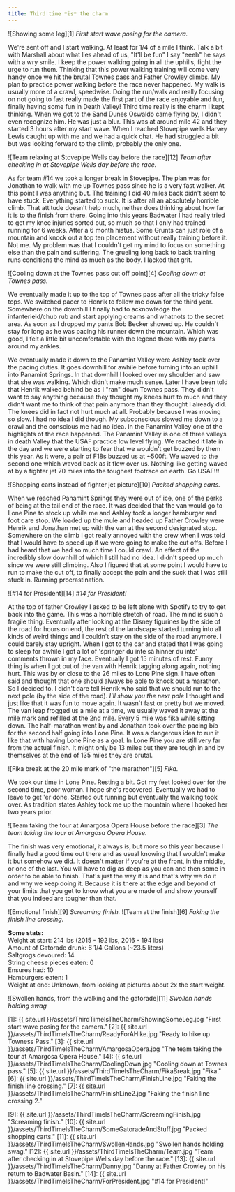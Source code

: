 ```yaml
---
title: Third time *is* the charm
---
```

![Showing some leg][1]
*First start wave posing for the camera.*

We're sent off and I start walking. At least for 1/4 of a mile I think. Talk a bit with Marshall about what lies ahead of us, "It'll be fun" I say "eeeh" he says with a wry smile. I keep the power walking going in all the uphills, fight the urge to run them. Thinking that this power walking training will come very handy once we hit the brutal Townes pass and Father Crowley climbs. My plan to practice power walking before the race never happened. My walk is usually more of a crawl, speedwise. Doing the run/walk and really focusing on not going to fast really made the first part of the race enjoyable and fun, finally having some fun in Death Valley! Third time really is the charm I kept thinking. When we got to the Sand Dunes Oswaldo came flying by, I didn't even recognize him. He was just a blur. This was at around mile 42 and they started 3 hours after my start wave. When I reached Stovepipe wells Harvey Lewis caught up with me and we had a quick chat. He had struggled a bit but was looking forward to the climb, probably the only one. 

![Team relaxing at Stovepipe Wells day before the race][12]
*Team after checking in at Stovepipe Wells day before the race.*

As for team #14 we took a longer break in Stovepipe. The plan was for Jonathan to walk with me up Townes pass since he is a very fast walker. At this point I was anything but. The training I did 40 miles back didn't seem to have stuck. Everything started to suck. It is after all an absolutely horrible climb. That attitude doesn't help much, neither does thinking about how far it is to the finish from there. Going into this years Badwater I had really tried to get my knee injuries sorted out, so much so that I only had trained running for 6 weeks. After a 6 month hiatus. Some Grunts can just role of a mountain and knock out a top ten placement without really training before it. Not me. My problem was that I couldn't get my mind to focus on something else than the pain and suffering.  The grueling long back to back training runs conditions the mind as much as the body. I lacked that grit.

![Cooling down at the Townes pass cut off point][4]
*Cooling down at Townes pass.*

We eventually made it up to the top of Townes pass after all the tricky false tops. We switched pacer to Henrik to follow me down for the third year. Somewhere on the downhill I finally had to acknowledge the infanterield/chub rub and start applying creams and whatnots to the secret area. As soon as I dropped my pants Bob Becker showed up. He couldn't stay for long as he was pacing his runner down the mountain. Which was good, I felt a little bit uncomfortable with the legend there with my pants around my ankles.

We eventually made it down to the Panamint Valley were Ashley took over the pacing duties. It goes downhill for awhile before turning into an uphill into Panamint Springs. In that downhill I looked over my shoulder and saw that she was walking. Which didn't make much sense. Later I have been told that Henrik walked behind be as I "ran" down Townes pass. They didn't want to say anything because they thought my knees hurt to much and they didn't want me to think of that pain anymore than they thought I already did. The knees did in fact not hurt much at all. Probably because I was moving so slow. I had no idea I did though. My subconscious slowed me down to a crawl and the conscious me had no idea. 
In the Panamint Valley one of the highlights of the race happened. The Panamint Valley is one of three valleys in death Valley that the USAF practice low level flying. We reached it late in the day and we were starting to fear that we wouldn't get buzzed by them this year. As it were, a pair of F18s buzzed us at ~500ft. We waved to the second one which waved back as it flew over us. Nothing like getting waved at by a fighter jet 70 miles into the toughest footrace on earth. Go USAF!!! 

![Shopping carts instead of fighter jet picture][10] 
*Packed shopping carts.*

When we reached Panamint Springs they were out of ice, one of the perks of being at the tail end of the race. It was decided that the van would go to Lone Pine to stock up while me and Ashley took a longer hamburger and foot care stop. We loaded up the mule and headed up Father Crowley were Henrik and Jonathan met up with the van at the second designated stop. Somewhere on the climb I got really annoyed with the crew when I was told that I would have to speed up if we were going to make the cut offs. Before I had heard that we had so much time I could crawl. An effect of the incredibly slow downhill of which I still had no idea. I didn't speed up much since we were still climbing. Also I figured that at some point I would have to run to make the cut off, to finally accept the pain and the suck that I was still stuck in. Running procrastination. 

![#14 for President][14] 
*#14 for President!*

At the top of father Crowley I asked to be left alone with Spotify to try to get back into the game. This was a horrible stretch of road. The mind is such a fragile thing. Eventually after looking at the Disney figurines by the side of the road for hours on end, the rest of the landscape started turning into all kinds of weird things and I couldn't stay on the side of the road anymore. I could barely stay upright. When I got to the car and stated that I was going to sleep for awhile I got a lot of 'springer du inte s&acirc; hinner du inte' comments thrown in my face. Eventually I got 15 minutes of rest. Funny thing is when I got out of the van with Henrik tagging along again, nothing hurt. This was by or close to the 26 miles to Lone Pine sign. I have often said and thought that one should always be able to knock out a marathon. So I decided to. I didn't dare tell Henrik who said that we should run to the next pole (by the side of the road). _I'll show you the next pole_ I thought and just like that it was fun to move again. It wasn't fast or pretty but we moved. The van leap frogged us a mile at a time, we usually waved it away at the mile mark and refilled at the 2nd mile. Every 5 mile was fika while sitting down. The half-marathon went by and Jonathan took over the pacing bib for the second half going into Lone Pine. It was a dangerous idea to run it like that with having Lone Pine as a goal. In Lone Pine you are still very far from the actual finish. It might only be 13 miles but they are tough in and by themselves at the end of 135 miles they are brutal.

 ![Fika break at the 20 mile mark of "the marathon"][5] 
 *Fika.* 

We took our time in Lone Pine. Resting a bit. Got my feet looked over for the second time, poor woman. I hope she's recovered. Eventually we had to leave to get 'er done. Started out running but eventually the walking took over. As tradition states Ashley took me up the mountain where I hooked her two years prior. 

![Team taking the tour at Amargosa Opera House before the race][3] 
*The team taking the tour at Amargosa Opera House.*

The finish was very emotional, it always is, but more so this year because I finally had a good time out there and as usual knowing that I wouldn't make it but somehow we did. It doesn't matter if you're at the front, in the middle, or one of the last. You will have to dig as deep as you can and then some in order to be able to finish. That's just the way it is and that's why we do it and why we keep doing it. Because it is there at the edge and beyond of your limits that you get to know what you are made of and show yourself that you indeed are tougher than that.

![Emotional finish][9] 
*Screaming finish.*
![Team at the finish][6] 
*Faking the finish line crossing.*

**Some stats:**  
Weight at start: 214 lbs (2015 - 192 lbs, 2016 - 194 lbs)  
Amount of Gatorade drunk: 6 1/4 Gallons (~23.5 liters)  
Saltgrogs devoured: 14  
String cheese pieces eaten: 0   
Ensures had: 10  
Hamburgers eaten: 1  
Weight at end: Unknown, from looking at pictures about 2x the start weight.  

![Swollen hands, from the walking and the gatorade][11]
*Swollen hands holding swag*

[1]: {{ site.url }}/assets/ThirdTimeIsTheCharm/ShowingSomeLeg.jpg "First start wave posing for the camera."
[2]: {{ site.url }}/assets/ThirdTimeIsTheCharm/ReadyForAHike.jpg "Ready to hike up Towness Pass." 
[3]: {{ site.url }}/assets/ThirdTimeIsTheCharm/AmargosaOpera.jpg "The team taking the tour at Amargosa Opera House."
[4]: {{ site.url }}/assets/ThirdTimeIsTheCharm/CoolingDown.jpg "Cooling down at Townes pass."
[5]: {{ site.url }}/assets/ThirdTimeIsTheCharm/FikaBreak.jpg "Fika."
[6]: {{ site.url }}/assets/ThirdTimeIsTheCharm/FinishLine.jpg "Faking the finish line crossing."
[7]: {{ site.url }}/assets/ThirdTimeIsTheCharm/FinishLine2.jpg "Faking the finish line crossing 2."

[9]: {{ site.url }}/assets/ThirdTimeIsTheCharm/ScreamingFinish.jpg "Screaming finish."
[10]: {{ site.url }}/assets/ThirdTimeIsTheCharm/SomeGatoradeAndStuff.jpg "Packed shopping carts."
[11]: {{ site.url }}/assets/ThirdTimeIsTheCharm/SwollenHands.jpg "Swollen hands holding swag."
[12]: {{ site.url }}/assets/ThirdTimeIsTheCharm/Team.jpg "Team after checking in at Stovepipe Wells day before the race."
[13]: {{ site.url }}/assets/ThirdTimeIsTheCharm/Danny.jpg "Danny at Father Crowley on his return to Badwater Basin."
[14]: {{ site.url }}/assets/ThirdTimeIsTheCharm/ForPresident.jpg "\#14 for President!"


